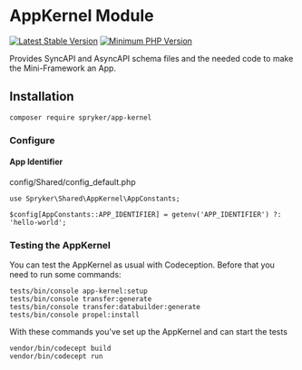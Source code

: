 # AppKernel Module
[![Latest Stable Version](https://poser.pugx.org/spryker/app-kernel/v/stable.svg)](https://packagist.org/packages/spryker/app-kernel)
[![Minimum PHP Version](https://img.shields.io/badge/php-%3E%3D%208.1-8892BF.svg)](https://php.net/)

Provides SyncAPI and AsyncAPI schema files and the needed code to make the Mini-Framework an App.

## Installation

```
composer require spryker/app-kernel
```

### Configure

#### App Identifier

config/Shared/config_default.php

```
use Spryker\Shared\AppKernel\AppConstants;

$config[AppConstants::APP_IDENTIFIER] = getenv('APP_IDENTIFIER') ?: 'hello-world';
```

### Testing the AppKernel

You can test the AppKernel as usual with Codeception. Before that you need to run some commands:

```
tests/bin/console app-kernel:setup
tests/bin/console transfer:generate
tests/bin/console transfer:databuilder:generate
tests/bin/console propel:install
```

With these commands you've set up the AppKernel and can start the tests

```
vendor/bin/codecept build
vendor/bin/codecept run
```
